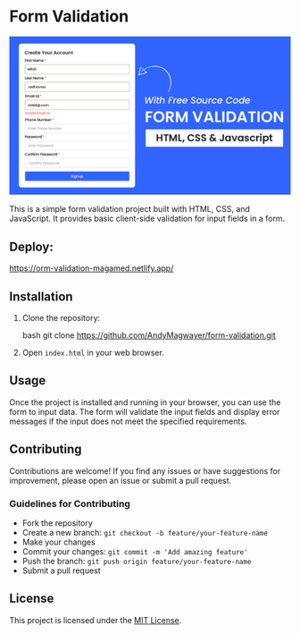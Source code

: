 # Form Validation
![Screen](https://github.com/AndyMagwayer/form-validation/blob/main/Form-Validation-01.png)

This is a simple form validation project built with HTML, CSS, and JavaScript. It provides basic client-side validation for input fields in a form.
 ## Deploy:
https://orm-validation-magamed.netlify.app/
## Installation

1. Clone the repository:

   bash
   git clone https://github.com/AndyMagwayer/form-validation.git
   
2. Open `index.html` in your web browser.

## Usage

Once the project is installed and running in your browser, you can use the form to input data. The form will validate the input fields and display error messages if the input does not meet the specified requirements.

## Contributing

Contributions are welcome! If you find any issues or have suggestions for improvement, please open an issue or submit a pull request.

### Guidelines for Contributing

- Fork the repository
- Create a new branch: `git checkout -b feature/your-feature-name`
- Make your changes
- Commit your changes: `git commit -m 'Add amazing feature'`
- Push the branch: `git push origin feature/your-feature-name`
- Submit a pull request

## License

This project is licensed under the [MIT License](LICENSE).
